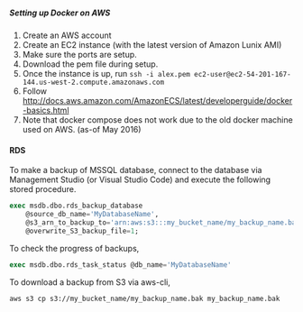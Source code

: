 ##### Setting up Docker on AWS

1. Create an AWS account
2. Create an EC2 instance (with the latest version of Amazon Lunix AMI)
3. Make sure the ports are setup.
4. Download the pem file during setup.
5. Once the instance is up, run `ssh -i alex.pem ec2-user@ec2-54-201-167-144.us-west-2.compute.amazonaws.com`
6. Follow http://docs.aws.amazon.com/AmazonECS/latest/developerguide/docker-basics.html
7. Note that docker compose does not work due to the old docker machine used on AWS. (as-of May 2016)

#### RDS

To make a backup of MSSQL database, connect to the database via Management
Studio (or Visual Studio Code) and execute the following stored procedure.

```sql
exec msdb.dbo.rds_backup_database
	@source_db_name='MyDatabaseName',
	@s3_arn_to_backup_to='arn:aws:s3:::my_bucket_name/my_backup_name.bak',
	@overwrite_S3_backup_file=1;
```

To check the progress of backups,

```sql
exec msdb.dbo.rds_task_status @db_name='MyDatabaseName'
```

To download a backup from S3 via aws-cli,

```console
aws s3 cp s3://my_bucket_name/my_backup_name.bak my_backup_name.bak
```


